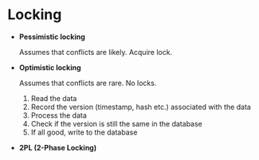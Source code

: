 # Locking

* **Pessimistic locking**

  Assumes that conflicts are likely. Acquire lock.

* **Optimistic locking**

  Assumes that conflicts are rare. No locks.

  1. Read the data
  2. Record the version (timestamp, hash etc.) associated with the data
  3. Process the data
  4. Check if the version is still the same in the database
  5. If all good, write to the database

* **2PL (2-Phase Locking)**
